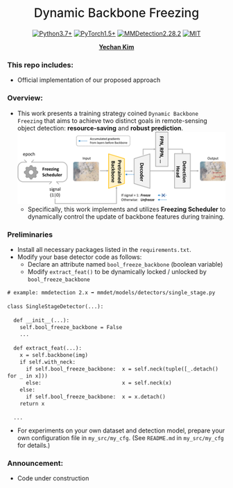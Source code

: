 <h1 align="center" style="font-weight: 500; line-height: 1.4;">
  Dynamic Backbone Freezing 
</h1>

<p align="center">
  <a href="#"><img alt="Python3.7+" src="https://img.shields.io/badge/Python-3.7+-blue?logo=python&logoColor=white"></a>
  <a href="#"><img alt="PyTorch1.5+" src="https://img.shields.io/badge/PyTorch-1.5+-orange?logo=pytorch&logoColor=white"></a>
  <a href="#"><img alt="MMDetection2.28.2" src="https://img.shields.io/badge/MMDetection-2.28.2-red?logo=mmdetection&logoColor=white"></a>
  <a href="#"><img alt="MIT" src="https://img.shields.io/badge/License-MIT-green?logo=MIT"></a>
</p>

<p align="center">
  <b><a href="https://github.com/unique-chan">Yechan Kim</a></b>
</p>


### This repo includes:
- Official implementation of our proposed approach

### Overview:
- This work presents a training strategy coined `Dynamic Backbone Freezing` that aims to achieve two distinct goals in remote-sensing object detection: **resource-saving** and **robust prediction**.
![Overview_Figure](./my_src/Overview_DBF.png)
  - Specifically, this work implements and utilizes **Freezing Scheduler** to dynamically control the update of backbone features during training.

### Preliminaries
- Install all necessary packages listed in the `requirements.txt`. 
- Modify your base detector code as follows:
  - Declare an attribute named `bool_freeze_backbone` (boolean variable)
  - Modify `extract_feat()` to be dynamically locked / unlocked by `bool_freeze_backbone` 
~~~
# example: mmdetection 2.x ➡️ mmdet/models/detectors/single_stage.py

class SingleStageDetector(...):

  def __init__(...):
    self.bool_freeze_backbone = False
    ...
  
  def extract_feat(...):
    x = self.backbone(img)
    if self.with_neck:
      if self.bool_freeze_backbone:  x = self.neck(tuple([_.detach() for _ in x]))
      else:                          x = self.neck(x)
    else:
      if self.bool_freeze_backbone:  x = x.detach()
    return x
  
  ...
~~~
- For experiments on your own dataset and detection model, prepare your own configuration file in `my_src/my_cfg`. (See `README.md` in `my_src/my_cfg` for details.)

### Announcement:
- Code under construction
